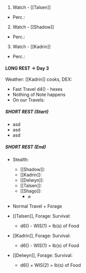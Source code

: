 
1. Watch - [[Talsen]]
- Perc.: 

2. Watch - [[Shadow]]
- Perc.: 

3. Watch -  [[Kadrin]]
- Perc.: 

#### LONG REST -> Day 3
Weather:
[[Kadrin]] cooks, DEX: 

- Fast Travel d4() -  hexes
- Nothing of Note happens
- On our Travels:



##### SHORT REST (Start)
- asd
- asd
- asd
##### SHORT REST (End)


- Stealth:
	- [[Shadow]]: 
	- [[Kadrin]]: 
	- [[Delwyn]]: 
	- [[Talsen]]: 
	- [[Shago]]: 
		- ⌀ 


- Normal Travel + Forage
- [[Talsen]], Forage: Survival: 
	- d6() - WIS(1) = lb(s) of Food
- [[Kadrin]], Forage: Survival: 
	- d6() - WIS(1) = lb(s) of Food
- [[Delwyn]], Forage: Survival: 
	- d6() + WIS(2) = lb(s) of Food